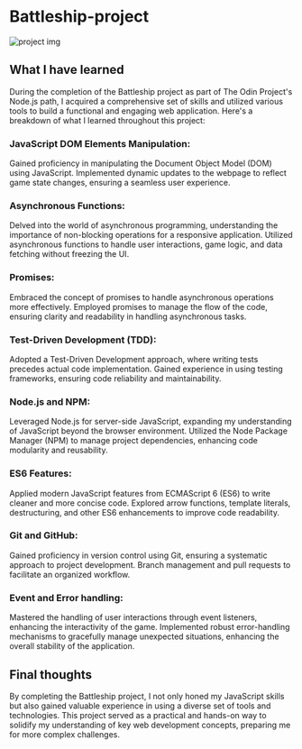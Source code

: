 # Battleship-project

![project img](https://github.com/martinezdylanok/Battleship-project/assets/118355760/01315a2a-9a04-4b07-ae37-ed97ba76cf1a)

## What I have learned

During the completion of the Battleship project as part of The Odin Project's Node.js path, I acquired a comprehensive set of skills and utilized various tools to build a functional and engaging web application. Here's a breakdown of what I learned throughout this project:

### JavaScript DOM Elements Manipulation:

Gained proficiency in manipulating the Document Object Model (DOM) using JavaScript.
Implemented dynamic updates to the webpage to reflect game state changes, ensuring a seamless user experience.

### Asynchronous Functions:

Delved into the world of asynchronous programming, understanding the importance of non-blocking operations for a responsive application.
Utilized asynchronous functions to handle user interactions, game logic, and data fetching without freezing the UI.

### Promises:

Embraced the concept of promises to handle asynchronous operations more effectively.
Employed promises to manage the flow of the code, ensuring clarity and readability in handling asynchronous tasks.

### Test-Driven Development (TDD):

Adopted a Test-Driven Development approach, where writing tests precedes actual code implementation.
Gained experience in using testing frameworks, ensuring code reliability and maintainability.

### Node.js and NPM:

Leveraged Node.js for server-side JavaScript, expanding my understanding of JavaScript beyond the browser environment.
Utilized the Node Package Manager (NPM) to manage project dependencies, enhancing code modularity and reusability.

### ES6 Features:

Applied modern JavaScript features from ECMAScript 6 (ES6) to write cleaner and more concise code.
Explored arrow functions, template literals, destructuring, and other ES6 enhancements to improve code readability.

### Git and GitHub:

Gained proficiency in version control using Git, ensuring a systematic approach to project development.
Branch management and pull requests to facilitate an organized workflow.

### Event and Error handling:

Mastered the handling of user interactions through event listeners, enhancing the interactivity of the game.
Implemented robust error-handling mechanisms to gracefully manage unexpected situations, enhancing the overall stability of the application.

## Final thoughts

By completing the Battleship project, I not only honed my JavaScript skills but also gained valuable experience in using a diverse set of tools and technologies. This project served as a practical and hands-on way to solidify my understanding of key web development concepts, preparing me for more complex challenges.
